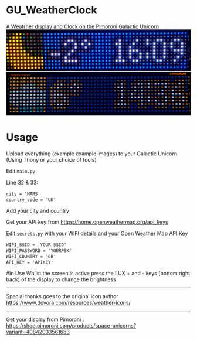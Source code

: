 # GU_WeatherClock
A Weatrher display and Clock on the Pimoroni Galactic Unicorn
![Example](IMG_20231202_161041-EDIT.jpg)
![Example](IMG20231203143608~2-EDIT.jpg)

# Usage
Upload everything (example example images) to your Galactic Unicorn (Using Thony or your choice of tools)

Edit ```main.py```

Line 32 & 33:
```
city = 'MARS'
country_code = 'UK'
```
Add your city and country

Get your API key from 
https://home.openweathermap.org/api_keys

Edit ```secrets.py``` with your WIFI details and your Open Weather Map API Key

```
WIFI_SSID = 'YOUR SSID'
WIFI_PASSWORD = 'YOURPSK'
WIFI_COUNTRY = 'GB'
API_KEY = 'APIKEY'
```

#In Use
Whilst the screen is active press the LUX + and - keys (bottom right back) of the display to change the brightness

---
Special thanks goes to the original icon author
https://www.dovora.com/resources/weather-icons/

---
Get your display from Pimoroni : https://shop.pimoroni.com/products/space-unicorns?variant=40842033561683 
